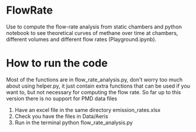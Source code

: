 # FlowRate
Use to compute the flow-rate analysis from static chambers and python notebook to see theoretical curves of methane over time at chambers, different volumes and different flow rates (Playground.ipynb).


# How to run the code
Most of the functions are in flow_rate_analysis.py, don't worry too much about using helper.py, it just contain extra functions that can be used if you want to, but not necessary for computing the flow rate. So far up to this version there is no support for PMD data files


1. Have an excel file in the same directory emission_rates.xlsx
2. Check you have the files in Data/Aeris
3. Run in the terminal
    python flow_rate_analysis.py